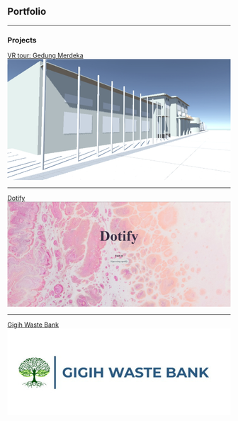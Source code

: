 ## Portfolio

---

### Projects 

[VR tour: Gedung Merdeka](/gedungMerdeka)
<img src="images/vr.jpg?raw=true"/>

---
[Dotify](/dotify)
<img src="images/dotifyHome.PNG?raw=true"/>

---
[Gigih Waste Bank](/GWB)
<img src="images/gwblogo.jpeg?raw=true"/>

